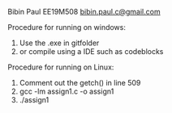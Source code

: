 Bibin Paul 
EE19M508
bibin.paul.c@gmail.com

Procedure for running on windows: 
1. Use the .exe in gitfolder
2. or compile using a IDE such as codeblocks


Procedure for running on Linux: 
1. Comment out the getch() in line 509
2. gcc -lm assign1.c -o assign1
3. ./assign1
